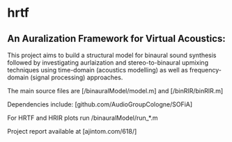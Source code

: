 # hrtf
## An Auralization Framework for Virtual Acoustics:

This project aims to build a structural model for binaural sound synthesis followed by investigating aurlaization and stereo-to-binaural upmixing techniques using time-domain (acoustics modelling) as well as frequency-domain (signal processing) approaches.

The main source files are [/binauralModel/model.m] and [/binRIR/binRIR.m]

Dependencies include: [github.com/AudioGroupCologne/SOFiA]

For HRTF and HRIR plots run /binauralModel/run_*.m



Project report available at [ajintom.com/618/]
